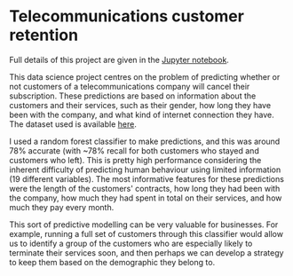 # Telecommunications customer retention

Full details of this project are given in the [Jupyter notebook](https://github.com/wjsloan/customer_retention/blob/master/customer_retention.ipynb).

This data science project centres on the problem of predicting whether or not customers of a telecommunications company will cancel their subscription. These predictions are based on information about the customers and their services, such as their gender, how long they have been with the company, and what kind of internet connection they have. The dataset used is available [here](https://www.kaggle.com/blastchar/telco-customer-churn).

I used a random forest classifier to make predictions, and this was around 78% accurate (with ~78% recall for both customers who stayed and customers who left). This is pretty high performance considering the inherent difficulty of predicting human behaviour using limited information (19 different variables). The most informative features for these predictions were the length of the customers' contracts, how long they had been with the company, how much they had spent in total on their services, and how much they pay every month.

This sort of predictive modelling can be very valuable for businesses. For example, running a full set of customers through this classifier would allow us to identify a group of the customers who are especially likely to terminate their services soon, and then perhaps we can develop a strategy to keep them based on the demographic they belong to.